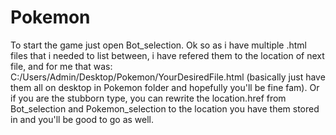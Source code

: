 # Pokemon
To start the game just open Bot_selection.
Ok so as i have multiple .html files that i needed to list between, i have refered them to the location of next file, and for me that was: C:/Users/Admin/Desktop/Pokemon/YourDesiredFile.html (basically just have them all on desktop in Pokemon folder and hopefully you'll be fine fam). Or if you are the stubborn type, you can rewrite the location.href from Bot_selection and Pokemon_selection to the location you have them stored in and you'll be good to go as well.
